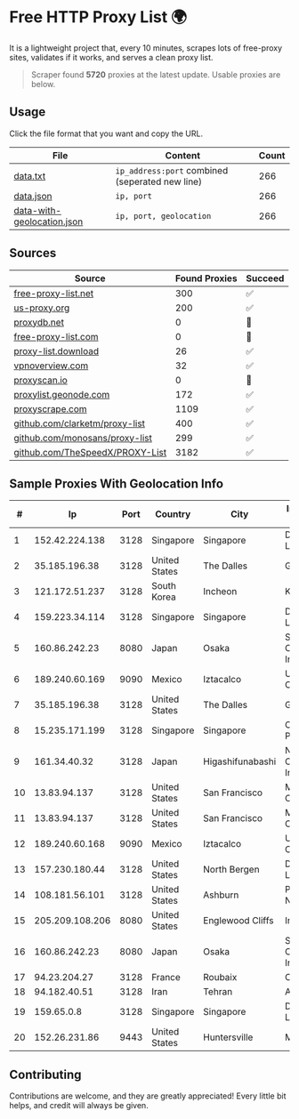 
# Free HTTP Proxy List 🌍

It is a lightweight project that, every 10 minutes, scrapes lots of free-proxy sites, validates if it works, and serves a clean proxy list.


> Scraper found **5720** proxies at the latest update. Usable proxies are below.

## Usage

Click the file format that you want and copy the URL.


|File|Content|Count|
|----|-------|-----|
|[data.txt](https://raw.githubusercontent.com/themiralay/Proxy-List-World/master/data.txt)|`ip_address:port` combined (seperated new line)|266|
|[data.json](https://raw.githubusercontent.com/themiralay/Proxy-List-World/master/data.json)|`ip, port`|266|
|[data-with-geolocation.json](https://raw.githubusercontent.com/themiralay/Proxy-List-World/master/data-with-geolocation.json)|`ip, port, geolocation`|266|

## Sources

|Source|Found Proxies|Succeed|
|------|-------------|-------|
|[free-proxy-list.net](https://free-proxy-list.net)|300|✅|
|[us-proxy.org](https://www.us-proxy.org)|200|✅|
|[proxydb.net](http://proxydb.net)|0|🚫|
|[free-proxy-list.com](https://free-proxy-list.com/?page=&port=&type%5B%5D=http&type%5B%5D=https&up_time=0&search=Search)|0|🚫|
|[proxy-list.download](https://www.proxy-list.download/HTTP)|26|✅|
|[vpnoverview.com](https://vpnoverview.com/privacy/anonymous-browsing/free-proxy-servers)|32|✅|
|[proxyscan.io](https://www.proxyscan.io)|0|🚫|
|[proxylist.geonode.com](https://proxylist.geonode.com/api/proxy-list?limit=300&page=1&sort_by=lastChecked&sort_type=desc&protocols=http,https)|172|✅|
|[proxyscrape.com](https://api.proxyscrape.com/v2/?request=displayproxies&protocol=http&timeout=10000&country=all&ssl=all&anonymity=all)|1109|✅|
|[github.com/clarketm/proxy-list](https://raw.githubusercontent.com/clarketm/proxy-list/master/proxy-list-raw.txt)|400|✅|
|[github.com/monosans/proxy-list](https://raw.githubusercontent.com/monosans/proxy-list/main/proxies/http.txt)|299|✅|
|[github.com/TheSpeedX/PROXY-List](https://raw.githubusercontent.com/TheSpeedX/PROXY-List/master/http.txt)|3182|✅|


## Sample Proxies With Geolocation Info

|#|Ip|Port|Country|City|Internet Service Provider|
|-|--|----|-------|----|-------------------------|
|1|152.42.224.138|3128|Singapore|Singapore|DigitalOcean, LLC|
|2|35.185.196.38|3128|United States|The Dalles|Google LLC|
|3|121.172.51.237|3128|South Korea|Incheon|Korea Telecom|
|4|159.223.34.114|3128|Singapore|Singapore|DigitalOcean, LLC|
|5|160.86.242.23|8080|Japan|Osaka|Sony Network Communications Inc|
|6|189.240.60.169|9090|Mexico|Iztacalco|Uninet S.A. de C.V.|
|7|35.185.196.38|3128|United States|The Dalles|Google LLC|
|8|15.235.171.199|3128|Singapore|Singapore|OVH Singapore PTE. LTD|
|9|161.34.40.32|3128|Japan|Higashifunabashi|NTT PC Communications, Inc.|
|10|13.83.94.137|3128|United States|San Francisco|Microsoft Corporation|
|11|13.83.94.137|3128|United States|San Francisco|Microsoft Corporation|
|12|189.240.60.168|9090|Mexico|Iztacalco|Uninet S.A. de C.V.|
|13|157.230.180.44|3128|United States|North Bergen|DigitalOcean, LLC|
|14|108.181.56.101|3128|United States|Ashburn|Psychz Networks|
|15|205.209.108.206|8080|United States|Englewood Cliffs|Interserver, Inc|
|16|160.86.242.23|8080|Japan|Osaka|Sony Network Communications Inc|
|17|94.23.204.27|3128|France|Roubaix|OVH SAS|
|18|94.182.40.51|3128|Iran|Tehran|Aria Shatel PJSC|
|19|159.65.0.8|3128|Singapore|Singapore|DigitalOcean, LLC|
|20|152.26.231.86|9443|United States|Huntersville|MCNC|



## Contributing

Contributions are welcome, and they are greatly appreciated! Every
little bit helps, and credit will always be given.

